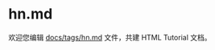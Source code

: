 hn.md
===

欢迎您编辑 <a target="__blank" href="https://github.com/jaywcjlove/html-tutorial/blob/main/docs/tags/hn.md">docs/tags/hn.md</a> 文件，共建 HTML Tutorial 文档。